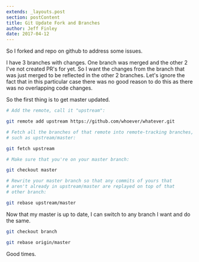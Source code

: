 ```yaml
---
extends: _layouts.post
section: postContent
title: Git Update Fork and Branches
author: Jeff Finley
date: 2017-04-12
---
```


So I forked and repo on github to address some issues.

I have 3 branches with changes. One branch was merged and the other 2 I've not created PR's for yet.
So I want the changes from the branch that was just merged to be reflected in the other 2 branches. Let's ignore the fact that in this particular case there was no good reason to do this as there was no overlapping code changes.

So the first thing is to get master updated.

```bash
# Add the remote, call it "upstream":

git remote add upstream https://github.com/whoever/whatever.git

# Fetch all the branches of that remote into remote-tracking branches,
# such as upstream/master:

git fetch upstream

# Make sure that you're on your master branch:

git checkout master

# Rewrite your master branch so that any commits of yours that
# aren't already in upstream/master are replayed on top of that
# other branch:

git rebase upstream/master
```


Now that my master is up to date, I can switch to any branch I want and do the same.

```bash
git checkout branch

git rebase origin/master
```

Good times.
